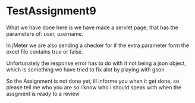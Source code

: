 # TestAssignment9

<p>What we have done here is we have made a servlet page, that has the parameters of: user, username.

In jMeter we are also sending a checker for if the extra parameter form the excel file contains true or false.

Unfortunately the response error has to do with it not being a json object, which is something we have tried to fix alot by playing with gson</p>

<p>So the Assignment is not done yet, ill informe you when it get done, so please tell me who you are so i know who i should speak with when the assgment is ready to a review</p>
